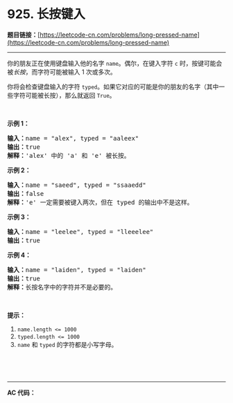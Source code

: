 # 925. 长按键入

**题目链接：**[https://leetcode-cn.com/problems/long-pressed-name](https://leetcode-cn.com/problems/long-pressed-name)

---

<div class="content__1Y2H">
 <div class="notranslate">
  <p>你的朋友正在使用键盘输入他的名字&nbsp;<code>name</code>。偶尔，在键入字符&nbsp;<code>c</code>&nbsp;时，按键可能会被<em>长按</em>，而字符可能被输入 1 次或多次。</p> 
  <p>你将会检查键盘输入的字符&nbsp;<code>typed</code>。如果它对应的可能是你的朋友的名字（其中一些字符可能被长按），那么就返回&nbsp;<code>True</code>。</p> 
  <p>&nbsp;</p> 
  <p><strong>示例 1：</strong></p> 
  <pre class="language-text"><strong>输入：</strong>name = "alex", typed = "aaleex"
<strong>输出：</strong>true
<strong>解释：</strong>'alex' 中的 'a' 和 'e' 被长按。
</pre> 
  <p><strong>示例 2：</strong></p> 
  <pre class="language-text"><strong>输入：</strong>name = "saeed", typed = "ssaaedd"
<strong>输出：</strong>false
<strong>解释：</strong>'e' 一定需要被键入两次，但在 typed 的输出中不是这样。
</pre> 
  <p><strong>示例 3：</strong></p> 
  <pre class="language-text"><strong>输入：</strong>name = "leelee", typed = "lleeelee"
<strong>输出：</strong>true
</pre> 
  <p><strong>示例 4：</strong></p> 
  <pre class="language-text"><strong>输入：</strong>name = "laiden", typed = "laiden"
<strong>输出：</strong>true
<strong>解释：</strong>长按名字中的字符并不是必要的。
</pre> 
  <p>&nbsp;</p> 
  <p><strong>提示：</strong></p> 
  <ol> 
   <li><code>name.length &lt;= 1000</code></li> 
   <li><code>typed.length &lt;= 1000</code></li> 
   <li><code>name</code> 和&nbsp;<code>typed</code>&nbsp;的字符都是小写字母。</li> 
  </ol> 
  <p>&nbsp;</p> 
  <p>&nbsp;</p> 
 </div>
</div>

---

**AC 代码：**

```java

```